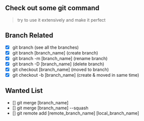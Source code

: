 ## Check out some git command

> try to use it extensively and make it perfect

## Branch Related

-   [x] git branch (see all the branches)
-   [x] git branch [branch_name] (create branch)
-   [x] git branch -m [branch_name] (rename branch)
-   [x] git branch -D [branch_name] (delete branch)
-   [x] git checkout [branch_name] (moved to branch)
-   [x] git checkout -b [branch_name] (create & moved in same time)

## Wanted List

-   [] git merge [branch_name]
-   [] git merge [branch_name] --squash
-   [] git remote add [remote_branch_name] [local_branch_name]
